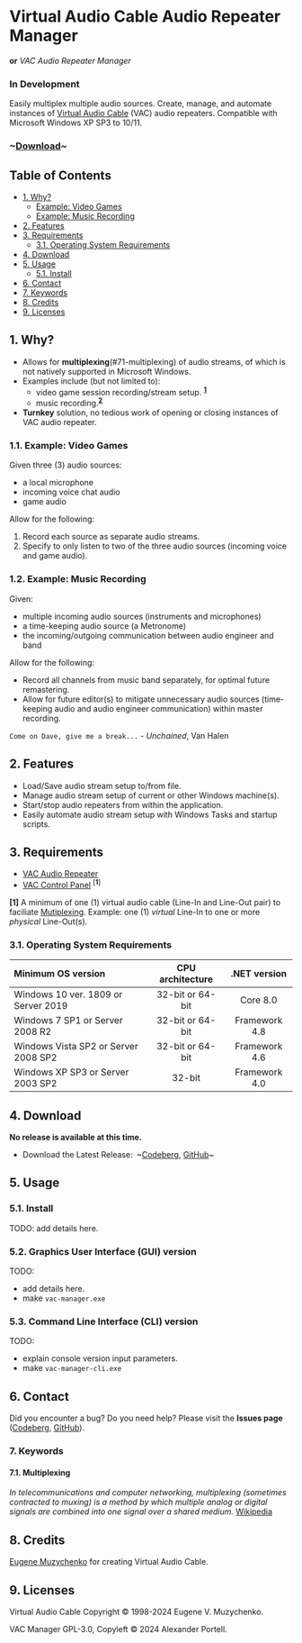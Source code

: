 # Virtual Audio Cable Audio Repeater Manager
**or** *VAC Audio Repeater Manager*
### In Development
Easily multiplex multiple audio sources. Create, manage, and automate
instances of [Virtual Audio Cable](#Licensing) (VAC) audio repeaters. Compatible
with Microsoft Windows XP SP3 to 10/11.

### ~[Download](#4-download)~

## Table of Contents
- [1. Why?](#1-why)
  - [Example: Video Games](#11-example-video-games)
  - [Example: Music Recording](#12-example-music-recording-session)
- [2. Features](#2-features)
- [3. Requirements](#3-requirements)
    - [3.1. Operating System Requirements](#31-operating-system-requirements)
- [4. Download](#4-download)
- [5. Usage](#5-usage)
    - [5.1. Install](#51-install)
- [6. Contact](#6-contact)
- [7. Keywords](#7-keywords)
- [8. Credits](#8-credits)
- [9. Licenses](#9-licenses)

## 1. Why?
- Allows for **multiplexing**(#71-multiplexing) of audio streams, of which is
not natively supported in Microsoft Windows.
- Examples include (but not limited to):
  * video game session recording/stream setup.
<sup>[**1**](#11-example-video-games)</sup>
  * music recording.<sup>[**2**](#12-example-music-recording-session)</sup>
- **Turnkey** solution, no tedious work of opening or closing instances of VAC
audio repeater.

### 1.1. Example: Video Games
Given three (3) audio sources:
- a local microphone
- incoming voice chat audio
- game audio

Allow for the following:
1. Record each source as separate audio streams.
2. Specify to only listen to two of the three audio sources
(incoming voice and game audio).

### 1.2. Example: Music Recording
Given:
- multiple incoming audio sources (instruments and microphones)
- a time-keeping audio source (a Metronome)
- the incoming/outgoing communication between audio engineer and band

Allow for the following:
- Record all channels from music band separately, for optimal future
remastering.
- Allow for future editor(s) to mitigate unnecessary audio sources
(time-keeping audio and audio engineer communication) within master recording.

`Come on Dave, give me a break...` - *Unchained*, Van Halen

## 2. Features
- Load/Save audio stream setup to/from file.
- Manage audio stream setup of current or other Windows machine(s).
- Start/stop audio repeaters from within the application.
- Easily automate audio stream setup with Windows Tasks and startup scripts.

## 3. Requirements
- [VAC Audio Repeater](https://vac.muzychenko.net/en/repeater.htm)
- [VAC Control Panel](https://vac.muzychenko.net/en/download.htm)
<sup>[**1**]</sup>

**[1]** A minimum of one (1) virtual audio cable (Line-In and Line-Out pair) to
faciliate [Mutiplexing](#71-multiplexing).
Example: one (1) *virtual* Line-In to one or more *physical* Line-Out(s).

### 3.1. Operating System Requirements
| Minimum OS version                         | CPU architecture | .NET version  |
| :---                                       | :---:            | :---:         |
| Windows 10 ver. 1809 or Server 2019        | 32-bit or 64-bit | Core 8.0  	|
| Windows 7 SP1 or Server 2008 R2            | 32-bit or 64-bit | Framework 4.8 |
| Windows Vista SP2 or Server 2008 SP2       | 32-bit or 64-bit | Framework 4.6 |
| Windows XP SP3 or Server 2003 SP2          | 32-bit           | Framework 4.0 |

## 4. Download
**No release is available at this time.**

- Download the Latest Release:&ensp;~[Codeberg][codeberg-releases],
[GitHub][github-releases]~

[codeberg-releases]: https://codeberg.org/portellam/VAC-Manager/releases/latest
[github-releases]:   https://github.com/portellam/VAC-Manager/releases/latest

## 5. Usage
### 5.1. Install
TODO: add details here.

### 5.2. Graphics User Interface (GUI) version
TODO:
- add details here.
- make `vac-manager.exe`

### 5.3. Command Line Interface (CLI) version
TODO:
- explain console version input parameters.
- make `vac-manager-cli.exe`

## 6. Contact
Did you encounter a bug? Do you need help? Please visit the
**Issues page** ([Codeberg][codeberg-issues], [GitHub][github-issues]).

[codeberg-issues]: https://github.com/portellam/vac-manager/issues
[github-issues]:   https://github.com/portellam/vac-manager/issues

### 7. Keywords
#### 7.1. Multiplexing
*In telecommunications and computer networking, multiplexing*
*(sometimes contracted to muxing) is a method by which multiple analog or*
*digital signals are combined into one signal over a shared medium.*
[Wikipedia](k1)

[k1]: https://en.wikipedia.org/wiki/Multiplexing

## 8. Credits
[Eugene Muzychenko][credits1] for creating Virtual Audio Cable.

[credits1]: https://eugene.muzychenko.net/EMuzychenko_Resume_Eng.htm

## 9. Licenses
Virtual Audio Cable Copyright © 1998-2024 Eugene V. Muzychenko.

VAC Manager GPL-3.0, Copyleft © 2024 Alexander Portell.